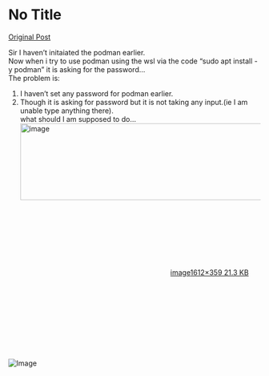 # No Title

[Original Post](https://discourse.onlinedegree.iitm.ac.in/t/164277/238)

<p>Sir I haven’t initaiated the podman earlier.<br>
Now when i try to use podman using the wsl via the code “sudo apt install -y podman” it is asking for the password…<br>
The problem is:</p>
<ol>
<li>I haven’t set any password for podman earlier.</li>
<li>Though it is asking for password but it is not taking any input.(ie I am unable type anything there).<br>
what should I am supposed to do…<br>
<div class="lightbox-wrapper"><a class="lightbox" href="https://europe1.discourse-cdn.com/flex013/uploads/iitm/original/3X/d/3/d36db27ac5478d6c2d5fee2e15c56e2068836c20.png" data-download-href="/uploads/short-url/uanLPgzih2sckRlTm7brBjpnJxS.png?dl=1" title="image" rel="noopener nofollow ugc"><img src="https://europe1.discourse-cdn.com/flex013/uploads/iitm/optimized/3X/d/3/d36db27ac5478d6c2d5fee2e15c56e2068836c20_2_690x153.png" alt="image" data-base62-sha1="uanLPgzih2sckRlTm7brBjpnJxS" width="690" height="153" srcset="https://europe1.discourse-cdn.com/flex013/uploads/iitm/optimized/3X/d/3/d36db27ac5478d6c2d5fee2e15c56e2068836c20_2_690x153.png, https://europe1.discourse-cdn.com/flex013/uploads/iitm/optimized/3X/d/3/d36db27ac5478d6c2d5fee2e15c56e2068836c20_2_1035x229.png 1.5x, https://europe1.discourse-cdn.com/flex013/uploads/iitm/optimized/3X/d/3/d36db27ac5478d6c2d5fee2e15c56e2068836c20_2_1380x306.png 2x" data-dominant-color="1C1D1D"><div class="meta"><svg class="fa d-icon d-icon-far-image svg-icon" aria-hidden="true"><use href="#far-image"></use></svg><span class="filename">image</span><span class="informations">1612×359 21.3 KB</span><svg class="fa d-icon d-icon-discourse-expand svg-icon" aria-hidden="true"><use href="#discourse-expand"></use></svg></div></a></div></li>
</ol>

![Image](https://europe1.discourse-cdn.com/flex013/uploads/iitm/optimized/3X/d/3/d36db27ac5478d6c2d5fee2e15c56e2068836c20_2_690x153.png)